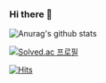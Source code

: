 ### Hi there 👋

![Anurag's github stats](https://github-readme-stats.vercel.app/api?username=djlim98&count_private=true&hide=stars,issues,contribs&show_icons=true&theme=flag-india)

[![Solved.ac
프로필](http://mazassumnida.wtf/api/v2/generate_badge?boj=ehdwlsdudwo1)](https://solved.ac/ehdwlsdudwo1)

[![Hits](https://hits.seeyoufarm.com/api/count/incr/badge.svg?url=https%3A%2F%2Fgithub.com%2Fdjlim98&count_bg=%23232DC2&title_bg=%23555555&icon=&icon_color=%23E7E7E7&title=hits&edge_flat=false)](https://hits.seeyoufarm.com)
<!--
**djlim98/djlim98** is a ✨ _special_ ✨ repository because its `README.md` (this file) appears on your GitHub profile.

Here are some ideas to get you started:

- 🔭 I’m currently working on ...
- 🌱 I’m currently learning ...
- 👯 I’m looking to collaborate on ...
- 🤔 I’m looking for help with ...
- 💬 Ask me about ...
- 📫 How to reach me: ...
- 😄 Pronouns: ...
- ⚡ Fun fact: ...
-->

